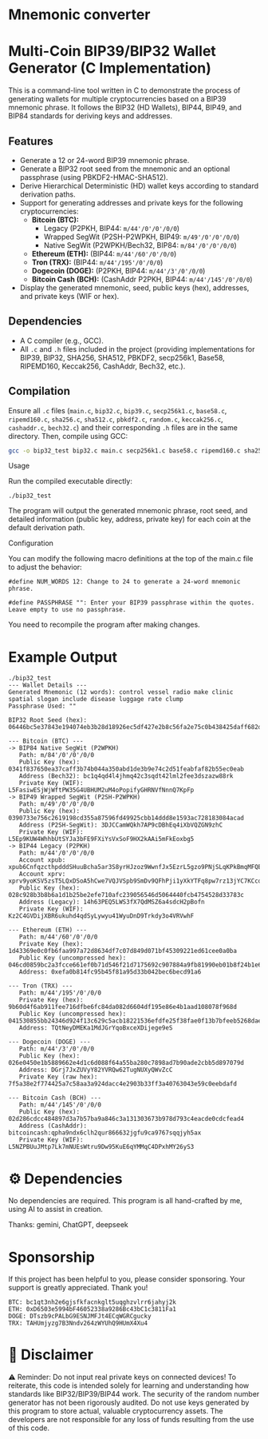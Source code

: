 # Mnemonic converter
# Multi-Coin BIP39/BIP32 Wallet Generator (C Implementation)

This is a command-line tool written in C to demonstrate the process of generating wallets for multiple cryptocurrencies based on a BIP39 mnemonic phrase. It follows the BIP32 (HD Wallets), BIP44, BIP49, and BIP84 standards for deriving keys and addresses.


## Features

*   Generate a 12 or 24-word BIP39 mnemonic phrase.
*   Generate a BIP32 root seed from the mnemonic and an optional passphrase (using PBKDF2-HMAC-SHA512).
*   Derive Hierarchical Deterministic (HD) wallet keys according to standard derivation paths.
*   Support for generating addresses and private keys for the following cryptocurrencies:
    *   **Bitcoin (BTC):**
        *   Legacy (P2PKH, BIP44: `m/44'/0'/0'/0/0`)
        *   Wrapped SegWit (P2SH-P2WPKH, BIP49: `m/49'/0'/0'/0/0`)
        *   Native SegWit (P2WPKH/Bech32, BIP84: `m/84'/0'/0'/0/0`)
    *   **Ethereum (ETH):** (BIP44: `m/44'/60'/0'/0/0`)
    *   **Tron (TRX):** (BIP44: `m/44'/195'/0'/0/0`)
    *   **Dogecoin (DOGE):** (P2PKH, BIP44: `m/44'/3'/0'/0/0`)
    *   **Bitcoin Cash (BCH):** (CashAddr P2PKH, BIP44: `m/44'/145'/0'/0/0`)
*   Display the generated mnemonic, seed, public keys (hex), addresses, and private keys (WIF or hex).

## Dependencies

*   A C compiler (e.g., GCC).
*   All `.c` and `.h` files included in the project (providing implementations for BIP39, BIP32, SHA256, SHA512, PBKDF2, secp256k1, Base58, RIPEMD160, Keccak256, CashAddr, Bech32, etc.).

## Compilation

Ensure all `.c` files (`main.c`, `bip32.c`, `bip39.c`, `secp256k1.c`, `base58.c`, `ripemd160.c`, `sha256.c`, `sha512.c`, `pbkdf2.c`, `random.c`, `keccak256.c`, `cashaddr.c`, `bech32.c`) and their corresponding `.h` files are in the same directory. Then, compile using GCC:

```bash
gcc -o bip32_test bip32.c main.c secp256k1.c base58.c ripemd160.c sha256.c sha512.c pbkdf2.c random.c bip39.c keccak256.c cashaddr.c bech32.c
```


Usage

Run the compiled executable directly:
```
./bip32_test
```

The program will output the generated mnemonic phrase, root seed, and detailed information (public key, address, private key) for each coin at the default derivation path.

Configuration

You can modify the following macro definitions at the top of the main.c file to adjust the behavior:
```
#define NUM_WORDS 12: Change to 24 to generate a 24-word mnemonic phrase.

#define PASSPHRASE "": Enter your BIP39 passphrase within the quotes. Leave empty to use no passphrase.
```
You need to recompile the program after making changes.

# Example Output

```
./bip32_test
--- Wallet Details ---
Generated Mnemonic (12 words): control vessel radio make clinic spatial slogan include disease luggage rate clump
Passphrase Used: ""

BIP32 Root Seed (hex): 06446bc5e37843e194074eb3b28d18926ec5df427e2b8c56fa2e75c0b438425daff682d48d1b94764e1b262fc62af626eac8ad34550c0717f2ca0f1171784f5b

--- Bitcoin (BTC) ---
-> BIP84 Native SegWit (P2WPKH)
   Path: m/84'/0'/0'/0/0
   Public Key (hex): 0341f837650ea37caff3b74b044a350abd1de3b9e74c2d51feabfaf82b55ec0eab
   Address (Bech32): bc1q4qd4l4jhmq42c3sqdt42lml2fee3dszazw88rk
   Private Key (WIF): L5FasiwESjWjWftPW35G4UBHUM2uM4oPopifyGHRNVfNnnQ7KpFp
-> BIP49 Wrapped SegWit (P2SH-P2WPKH)
   Path: m/49'/0'/0'/0/0
   Public Key (hex): 0390733e756c2619198cd355a87596fd49925cbb14ddd8e1593ac728183084acad
   Address (P2SH-SegWit): 3DJCCamWQkh7AP9cDBhEq4iXbVQZGN9zhC
   Private Key (WIF): L5Ep9KUW4WhhbUtSYJa3bFE9FXiYsVxSoF9HX2kAAi5mFkEoxbg5
-> BIP44 Legacy (P2PKH)
   Path: m/44'/0'/0'/0/0
   Account xpub: xpub6CnfqzcthpdddSHuuBcha5ar3S8yrHJzoz9WwnfJx5EzrL5gzo9PNjSLqKPkBmqMFQEpEq1TcLUbhqrMWLmt273CEjokvh6FB7sHgoZP2zU
   Account xprv: xprv9yoKSV5zsT5LQxDSoA5hCwe7VQJVSpb9SmDv9QFhPji1yXkYTFq8pw7rz13jYC7KCcq5hGghviho5z86HhZY4uvfPJVFBKHi7FhSRLMhdah
   Public Key (hex): 028c928b3b8b6a1d1b25be2efe710afc239056546d5064440fcb4754528d33783c
   Address (Legacy): 14h63PEQ5LWS3fX7QdMSZ6a4sdcH2pBofn
   Private Key (WIF): Kz2C4GVDijXBR6ukuhd4qdSyLywyu41WyuDnD9Trkdy3o4VRVwhF

--- Ethereum (ETH) ---
   Path: m/44'/60'/0'/0/0
   Private Key (hex): 1d43369e0c0fb6faa997a72d8634df7c07d849d071bf45309221ed61cee0a0ba
   Public Key (uncompressed hex): 046cd0859bc2a3fcce661ef0b71d546f21d7175692c907884a9fb81990eb01b8f24b1e614aa9077ac8ed68048bbd2284f6a2a49a694fb8b0a2f509478299a00963
   Address: 0xefa0b814fc95b45f81a95d33b042bec6becd91a6

--- Tron (TRX) ---
   Path: m/44'/195'/0'/0/0
   Private Key (hex): 9b60d4f6ab911fee716dfbe6fc84da082d6604df195e86e4b1aad108078f968d
   Public Key (uncompressed hex): 041530855bb24346d924f13c629c5acb18221536efdfe25f38fae0f13b7bfeeb5268dae350f673c6237a2601bd1a2356910536d0ac13f8bb4ce7bc2a5c9efead27
   Address: TQtNeyDMEKa1MdJGrYqoBxceXDijege9eS

--- Dogecoin (DOGE) ---
   Path: m/44'/3'/0'/0/0
   Public Key (hex): 026e0450e1b5889662e4d1c6d088f64a55ba280c7898ad7b90ade2cbb5d897079d
   Address: DGrj7JxZUVyY82YVRQw62TugNUXyQWvZcC
   Private Key (raw hex): 7f5a38e2f774425a7c58aa3a924dacc4e2903b33ff3a40763043e59c0eebdafd

--- Bitcoin Cash (BCH) ---
   Path: m/44'/145'/0'/0/0
   Public Key (hex): 02d286cdcc484897d3a7b57ba9a846c3a131303673b978d793c4eacde0cdcfead4
   Address (CashAddr): bitcoincash:qpha9ndx6clh2qur866632jgfu9ca9767sqqjyh5ax
   Private Key (WIF): L5NZPBUuJMtp7Lk7mNUEsWtru9Dw95KuE6qYMMqC4DPxhMY26yS3

```

# ⚙️ Dependencies
 No dependencies are required. This program is all hand-crafted by me, using AI to assist in creation.

 Thanks: gemini, ChatGPT, deepseek
# Sponsorship
If this project has been helpful to you, please consider sponsoring. Your support is greatly appreciated. Thank you!
```
BTC: bc1qt3nh2e6gjsfkfacnkglt5uqghzvlrr6jahyj2k
ETH: 0xD6503e5994bF46052338a9286Bc43bC1c3811Fa1
DOGE: DTszb9cPALbG9ESNJMFJt4ECqWGRCgucky
TRX: TAHUmjyzg7B3Nndv264zWYUhQ9HUmX4Xu4
```
# 📜 Disclaimer
⚠️ Reminder: Do not input real private keys on connected devices!
To reiterate, this code is intended solely for learning and understanding how standards like BIP32/BIP39/BIP44 work. The security of the random number generator has not been rigorously audited. Do not use keys generated by this program to store actual, valuable cryptocurrency assets. The developers are not responsible for any loss of funds resulting from the use of this code.


